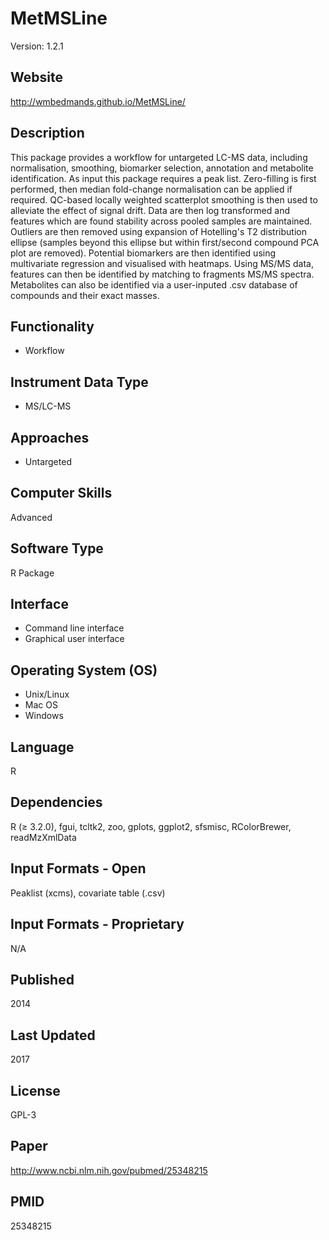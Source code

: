 # MetMSLine
Version: 1.2.1

## Website
http://wmbedmands.github.io/MetMSLine/

## Description
This package provides a workflow for untargeted LC-MS data, including normalisation, smoothing, biomarker selection, annotation and metabolite identification. As input this package requires a peak list. Zero-filling is first performed, then median fold-change normalisation can be applied if required. QC-based locally weighted scatterplot smoothing is then used to alleviate the effect of signal drift. Data are then log transformed and features which are found stability across pooled samples are maintained. Outliers are then removed using expansion of Hotelling's T2 distribution ellipse (samples beyond this ellipse but within first/second compound PCA plot are removed). Potential biomarkers are then identified using multivariate regression and visualised with heatmaps. Using MS/MS data, features can then be identified by matching to fragments MS/MS spectra. Metabolites can also be identified via a user-inputed .csv database of compounds and their exact masses.

## Functionality
- Workflow

## Instrument Data Type
- MS/LC-MS

## Approaches
- Untargeted

## Computer Skills
Advanced

## Software Type
R Package

## Interface
- Command line interface
- Graphical user interface

## Operating System (OS)
- Unix/Linux
- Mac OS
- Windows

## Language
R

## Dependencies
R (≥ 3.2.0), fgui, tcltk2, zoo, gplots, ggplot2, sfsmisc, RColorBrewer, readMzXmlData

## Input Formats - Open
Peaklist (xcms), covariate table (.csv)

## Input Formats - Proprietary
N/A

## Published
2014

## Last Updated
2017

## License
GPL-3

## Paper
http://www.ncbi.nlm.nih.gov/pubmed/25348215

## PMID
25348215
